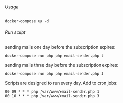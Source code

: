 ###### Usage
`docker-compose up -d`

###### Run script
sending mails one day before the subscription expires:
``` 
docker-compose run php php email-sender.php 1
``` 
sending mails three day before the subscription expires:

```
docker-compose run php php email-sender.php 3
```
Scripts are designed to run every day. 
Add to cron jobs:

```
00 09 * * * php /var/www/email-sender.php 1
00 10 * * * php /var/www/email-sender.php 3
```